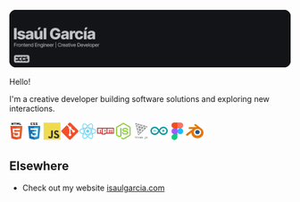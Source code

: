 [![isaulgarcia](https://raw.githubusercontent.com/isaul-garcia/isaul-garcia/main/resources/ig--banner.png)][1]

Hello!

I'm a creative developer building software solutions and exploring new interactions. 

<img src="https://raw.githubusercontent.com/isaul-garcia/isaul-garcia/main/resources/skill--stack.png" alt="ps" width="350" />

## Elsewhere

- Check out my website [isaulgarcia.com][1]

[1]: https://isaulgarcia.com/
